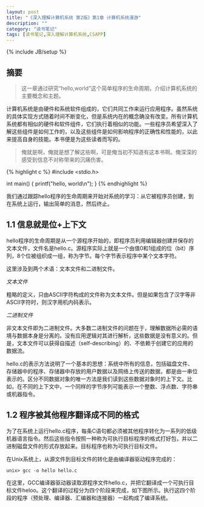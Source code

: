 ```yaml
---
layout: post
title: "《深入理解计算机系统 第2版》第1章 计算机系统漫游"
description: ""
category: "读书笔记"
tags: [读书笔记,深入理解计算机系统,CSAPP]
---
```

{% include JB/setup %}

## 摘要

> 这一章通过研究“hello,world”这个简单程序的生命周期，介绍计算机系统的主要概念和主题。

计算机系统是由硬件和系统软件组成的，它们共同工作来运行应用程序。虽然系统的具体实现方式随着时间不断变化，但是系统内在的概念确没有改变。所有计算机系统都有相似的硬件和软件组件，它们执行着相似的功能。一些程序员希望深入了解这些组件是如何工作的，以及这些组件是如何影响程序的正确性和性能的，以此来提高自身的技能。本书便是为这些读者而写的。

> 俺就是啊，俺就是想了解这些啊，可是俺当初不知道有这本书啊。俺深深的感受到信息不对称带来的沉痛伤害。

{% highlight c %}
#include <stdio.h>

int main()
{
	printf("hello, world\n");
}
{% endhighlight %}

我们通过跟踪hello程序的生命周期来开始对系统的学习：从它被程序员创建，到在系统上运行，输出简单的消息，然后终止。

## 1.1 信息就是位+上下文

hello程序的生命周期是从一个源程序开始的，即程序员利用编辑器创建并保存的文本文件，文件名是hello.c。源程序实际上就是一个由值0和1组成的位（bit）序列，8个位被组织成一组，称为字节。每个字节表示程序中某个文本字符。

这里涉及到两个术语：文本文件和二进制文件。

*文本文件*

粗略的定义，只由ASCII字符构成的文件称为文本文件。但是如果包含了汉字等非ASCII字符时，则汉字用机内码表示。

*二进制文件*

非文本文件即为二进制文件。大多数二进制文件的问题在于，理解数据所必需的语境与数据本身是分离的。没有应用逻辑对其进行解析，这些数据是没有意义的。但是，文本文件可以获得自描述（self-describing）的、不依赖于创建它的应用的数据流。

hello.c的表示方法说明了一个基本的思想：系统中所有的信息，包括磁盘文件、存储器中的程序、存储器中存放的用户数据以及网络上传送的数据，都是由一串位表示的。区分不同数据对象的唯一方法是我们读到这些数据对象时的上下文。比如，在不同的上下文中，一个同样的字节序列可能表示一个整数、浮点数、字符串或机器指令。

## 1.2 程序被其他程序翻译成不同的格式

为了在系统上运行hello.c程序，每条C语句都必须被其他程序转化为一系列的低级机器语言指令。然后这些指令按照一种称为可执行目标程序的格式打好包，并以二进制磁盘文件的形式存放起来。目标程序也称为可执行目标文件。

在Unix系统上，从源文件到目标文件的转化是由编译器驱动程序完成的：

	unix> gcc -o hello hello.c

在这里，GCC编译器驱动器读取源程序文件hello.c，并把它翻译成一个可执行目标文件heloo。这个翻译的过程分为四个阶段来完成，如下图所示。执行这四个阶段的程序（预处理、编译器、汇编器和连接器）一起构成了编译系统。